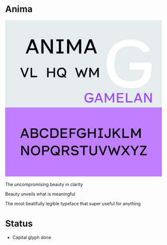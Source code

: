 # Anima
![Anima](https://github.com/micheliaHEART/Aset/blob/706b6ae28034753345321e7b1225f50794d05db1/Anima%20v0.1%20alpha.png)

The uncompromising beauty in clarity

Beauty unveils what is meaningful 

The most beatifully legible typeface that super useful for anything

# Status
- Capital glyph done
